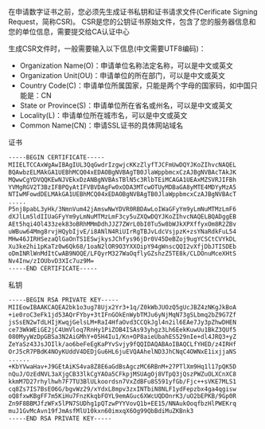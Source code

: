 在申请数字证书之前，您必须先生成证书私钥和证书请求文件(Cerificate Signing Request，简称CSR)。
CSR是您的公钥证书原始文件，包含了您的服务器信息和您的单位信息，需要提交给CA认证中心

生成CSR文件时，一般需要输入以下信息(中文需要UTF8编码)：

* Organization Name(O)：申请单位名称法定名称，可以是中文或英文
* Organization Unit(OU)：申请单位的所在部门，可以是中文或英文
* Country Code(C)：申请单位所属国家，只能是两个字母的国家码，如中国只能是：CN
* State or Province(S)：申请单位所在省名或州名，可以是中文或英文
* Locality(L)：申请单位所在城市名，可以是中文或英文
* Common Name(CN)：申请SSL证书的具体网站域名

证书  
```sh
-----BEGIN CERTIFICATE-----
MIIELTCCAxWgAwIBAgIUL3QqGwdrIzgwjcKKzZlyfTJCFmUwDQYJKoZIhvcNAQEL
BQAwbzELMAkGA1UEBhMCQ04xEDAOBgNVBAgTB0JlaWppbmcxCzAJBgNVBAcTAkJK
MQwwCgYDVQQKEwNJVEkxDzANBgNVBAsTBlN5c3RlbTEiMCAGA1UEAxMZSVRJIFBh
YVMgRGV2T3BzIFBPQyAtIFVBVDAgFw0xODA3MTcwOTUyMDBaGA8yMTE4MDYyMzA5
NTIwMFowdDELMAkGA1UEBhMCQ04xEDAOBgNVBAgTB0JlaWppbmcxCzAJBgNVBAcT
.....
P5nj8pabL3yHk/3NmnVum42jAmswNwYDVR0RBDAwLoIWaGFyYm9yLmNuMTMzLmF6
dXJlLm5ldIIUaGFyYm9yLmNuMTMzLmF3cy5uZXQwDQYJKoZIhvcNAQELBQADggEB
AEt5hqi4Ol433zek83oBRhMMmDdhJJZ7ZWrL0bI0Tu5w8bWJkXPXffyxOm8R2ZBv
uWBuw64Mmg8rvjHQybIjvE/i8ANlN4RiUIrRgTBJvLdcVsjpzK+zsYNaRdkFuL54
MHw46JIRHSezaQlGaOnTS1ESwjkysJChfys96jDr0V45DeBZoj9ugYCSCtCVYkDL
Xu3ke2hi1pKaTz0w6Qk68/1oaN2lOR9O3YXXOipY94gWnscQQI2vXfjDbJTISDEb
oDmINRlWnMdItCwAB9NOQE/LFQyrM327WaOqflyGZshzZ5TE8k/CLDOnuMceXHtS
Nv4Inw/zIOUbvD3XIc7uz9M=
-----END CERTIFICATE-----
```


私钥  
```sh
-----BEGIN RSA PRIVATE KEY-----
MIIEowIBAAKCAQEA2bk1o3ug78Ujx2Yr3+1q/Z0kWbJUOzQ5gUcJBZ4zNKgJkBoA
+ie0roC3eFk1jd53AQrFYby+3tIFnGOkEnWybTMJu6yNjMqN73gSLbmq2bZ9G7Zf
jsSsEN2wTdLHIjKwqjGelsLM+RaI4HfaOvd3CCQkJgl4n2il6EAe7Jy3pZhwDHEN
ce73WkWEiGE2jC4UmVloq7RnHy1PiZOB4ISAs93yhgz3Lh6EekKuwUu1BkZ3QUf5
080MyyWzDpGBSa3N2AiGMhY+05H4Iu1/Kn+OP8aieUbahES529nIe+dl4JRQ3+yZ
ZeYaSz43JsJOIlk/ao6beFeEgKaPYvSvjy9fQQIDAQABAoIBAQCLfYHED/z4IRHf
OrJ5cR7PBdK4NOyKUddV4DEDjGu6HL6juEVQAAhelND3JhCNqC4OWNxE1ixjjaNS
......
+KbYVwaHav+J9GEtAiKS4va8Z8E6aGdBsAgczMC6RBnM+27PTlXm9Hq1l17pQK5D
nQuJ/OzEdNVL3aXjgCB33lkCgYAOa5CFkpjMSUAgOj8VTpQ3jQszPWZuOLXCnXC8
kkmM7D27rhylhwh7F7TU3BlULkoordsn7VxZdBFu8S591yfGb/Fjc++sVKE7MLS1
cq8Zs7IS7BsEO6G/bgvWz29/xYdxL8mpv3zxINTbiN8NLF1ydFepzbx4ga4qgisw
oQ8fxwKBgFF7m5KiHu7FnzKkqbFOYL9emAGuc6XWcUQDOnrK3/uO2bEPKB/9Gp0R
Zn9F8BBMJfzWFx5lPN7SUDhg1pQTzwPYYVovQ1b+EE15/NNAukOoqfbzHlPWEKrq
muJ1GvMcAvn19fJmAsfMlU10kxn60imxqX6Og99QbBdiMuZKBnk3
-----END RSA PRIVATE KEY-----
```

